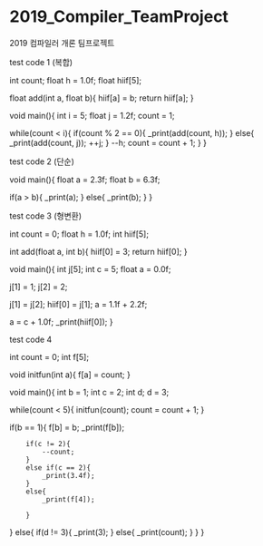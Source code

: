 # 2019_Compiler_TeamProject
2019 컴파일러 개론 팀프로젝트

test code 1 (복합)

int count;
float h = 1.0f;
float hiif[5];

float add(int a, float b){
   hiif[a] = b;
   return hiif[a];
}

void main(){
   int i = 5;
   float j = 1.2f;
   count = 1;
   
   while(count < i){
      if(count % 2 == 0){
         _print(add(count, h));
      }
      else{
         _print(add(count, j));
         ++j;
         }
      --h;
      count = count + 1;
   }
}

test code 2 (단순)

void main(){
   float a = 2.3f;
   float b = 6.3f;
   
   if(a > b){
      _print(a);
   }
   else{
      _print(b);
   }
}

test code 3 (형변환)

int count = 0;
float h = 1.0f;
int hiif[5];

int add(float a, int b){
   hiif[0] = 3;
   return hiif[0];
}

void main(){
   int j[5];
   int c = 5;
   float a = 0.0f;
   
   j[1] = 1;
   j[2] = 2;
   
   j[1] = j[2];
   hiif[0] = j[1];
   a = 1.1f + 2.2f;
   
   a = c + 1.0f; 
   _print(hiif[0]); 
}

test code 4 

int count = 0;
int f[5];

void initfun(int a){
   f[a] = count;
}

void main(){
	int b = 1;
	int c = 2;
	int d;
	d = 3;
	
   while(count < 5){
   	initfun(count);
   	count = count + 1;
   }
   
   if(b == 1){
   		f[b] = b;
   		_print(f[b]);
   		
   		if(c != 2){
   			--count;
   		}
   		else if(c == 2){
   			_print(3.4f);
   		}
   		else{
   			_print(f[4]);
   			
   		}
   }
   else{
   	if(d != 3){
   		_print(3);
   	}
   	else{
   		_print(count);
   	}
   }
}
